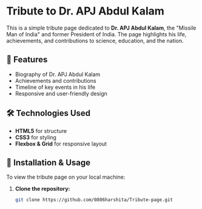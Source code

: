 # Tribute to Dr. APJ Abdul Kalam  

This is a simple tribute page dedicated to **Dr. APJ Abdul Kalam**, the "Missile Man of India" and former President of India. The page highlights his life, achievements, and contributions to science, education, and the nation.  

## 🌟 Features  
- Biography of Dr. APJ Abdul Kalam  
- Achievements and contributions  
- Timeline of key events in his life  
- Responsive and user-friendly design  

## 🛠 Technologies Used  
- **HTML5** for structure  
- **CSS3** for styling  
- **Flexbox & Grid** for responsive layout  

## 🚀 Installation & Usage  
To view the tribute page on your local machine:  
1. **Clone the repository:**  
   ```bash
   git clone https://github.com/0806harshita/Tribute-page.git
